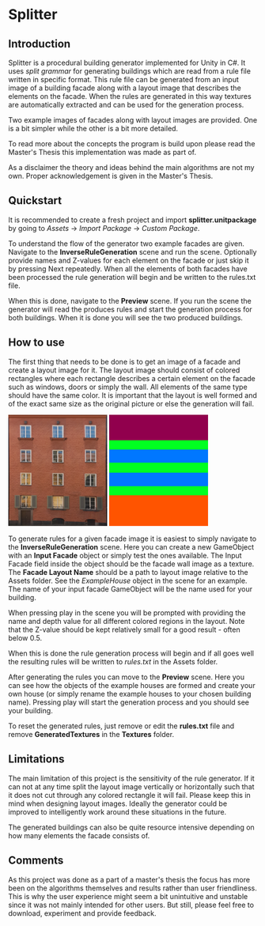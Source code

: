 # Splitter

## Introduction

Splitter is a procedural building generator implemented for Unity in C#.
It uses _split grammar_ for generating buildings which are read from a rule file written in specific format. This rule file can be generated from an input image of a building facade along with a layout image that describes the elements on the facade. When the rules are generated in this way textures are automatically extracted and can be used for the generation process.

Two example images of facades along with layout images are provided. One is a bit simpler while the other is a bit more detailed.

To read more about the concepts the program is build upon please read the
Master's Thesis this implementation was made as part of. <Link to be provided>

As a disclaimer the theory and ideas behind the main algorithms are not my own. Proper acknowledgement is given in the Master's Thesis.

## Quickstart

It is recommended to create a fresh project and import __splitter.unitpackage__ by going to _Assets_ -> _Import Package_ -> _Custom Package_. 

To understand the flow of the generator two example facades are given. Navigate to the __InverseRuleGeneration__ scene and run the scene. Optionally provide names and Z-values for each element on the facade or just skip it by pressing Next repeatedly. When all the elements of both facades have been processed the rule generation will begin and be written to the rules.txt file.

When this is done, navigate to the __Preview__ scene. If you run the scene the generator will read the produces rules and start the generation process for both buildings. When it is done you will see the two produced buildings.

## How to use

The first thing that needs to be done is to get an image of a facade and create a layout image for it. The layout image should consist of colored rectangles where each rectangle describes a certain element on the facade such as windows, doors or simply the wall. All elements of the same type should have the same color. It is important that the layout is well formed and of the exact same size as the original picture or else the generation will fail.

<img src="Assets/Textures/Facades/BrickHouse/BrickFacade.png" width="200px" alt="Picture of brick facade">
<img src="Assets/Textures/Facades/BrickHouse/BrickLayout.png" width="200px" alt="Picture of facade layout">

To generate rules for a given facade image it is easiest to simply navigate to the __InverseRuleGeneration__ scene. Here you can create a new GameObject with an __Input Facade__ object or simply test the ones available. The Input Facade field inside the object should be the facade wall image as a texture. The __Facade Layout Name__ should be a path to layout image relative to the Assets folder. See the _ExampleHouse_ object in the scene for an example. The name of your input facade GameObject will be the name used for your building.

When pressing play in the scene you will be prompted with providing the name and depth value for all different
colored regions in the layout. Note that the Z-value should be kept relatively small for a good result - often below 0.5. 

When this is done the rule generation process will begin and if all goes well the resulting rules will be written to _rules.txt_ in the Assets folder. 

After generating the rules you can move to the __Preview__ scene. Here you can see how the objects of the example houses are formed and create your own house (or simply rename the example houses to your chosen building name). Pressing
play will start the generation process and you should see your building.

To reset the generated rules, just remove or edit the __rules.txt__ file and remove __GeneratedTextures__ in the __Textures__ folder.

## Limitations

The main limitation of this project is the sensitivity of the rule generator. If it can not at any time split the layout image vertically or horizontally such that it does not cut through any colored rectangle it will fail. Please keep this in mind when designing layout images. Ideally the generator could be improved to intelligently work around these situations in the future.

The generated buildings can also be quite resource intensive depending on how many elements the facade consists of. 

## Comments

As this project was done as a part of a master's thesis the focus has more been on the algorithms themselves and results
rather than user friendliness. This is why the user experience might seem a bit unintuitive and unstable since it was not mainly intended for other users. But still, please feel free to download, experiment and provide feedback.
